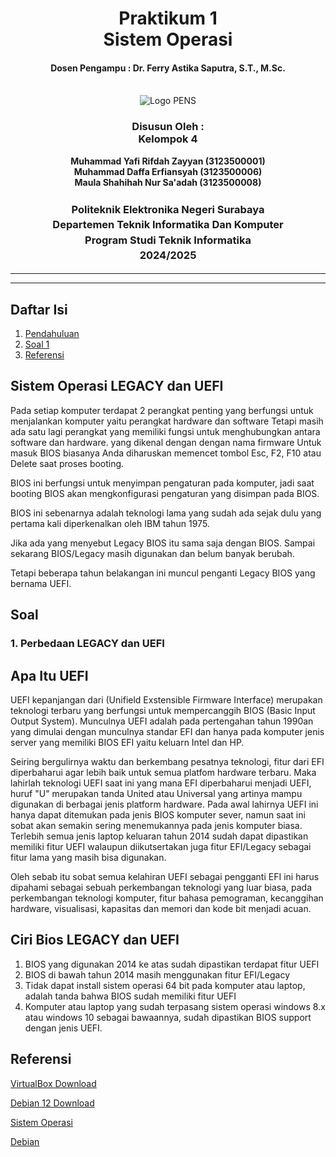 <div align="center">
  <h1 style="text-align: center;font-weight: bold">Praktikum 1<br>Sistem Operasi</h1>
  <h4 style="text-align: center;">Dosen Pengampu : Dr. Ferry Astika Saputra, S.T., M.Sc.</h4>
</div>
<br />
<div align="center">
  <img src="https://upload.wikimedia.org/wikipedia/id/4/44/Logo_PENS.png" alt="Logo PENS">
  <h3 style="text-align: center;">Disusun Oleh : <br>Kelompok 4</h3>
  <p style="text-align: center;">
    <strong>Muhammad Yafi Rifdah Zayyan (3123500001)</strong><br>
    <strong>Muhammad Daffa Erfiansyah (3123500006)</strong><br>
    <strong>Maula Shahihah Nur Sa'adah (3123500008)</strong>
  </p>

<h3 style="text-align: center;line-height: 1.5">Politeknik Elektronika Negeri Surabaya<br>Departemen Teknik Informatika Dan Komputer<br>Program Studi Teknik Informatika<br>2024/2025</h3>
  <hr><hr>
</div>

## Daftar Isi

1. [Pendahuluan](#sistem-operasi-)
2. [Soal 1](#1-Perbedaan-LEGACY-dan-UEFI-)
3. [Referensi](#referensi)

## Sistem Operasi LEGACY dan UEFI
<p>Pada setiap komputer terdapat 2 perangkat penting yang berfungsi untuk menjalankan komputer yaitu perangkat hardware dan software
Tetapi masih ada satu lagi perangkat yang memiliki fungsi untuk menghubungkan antara software dan hardware. yang dikenal dengan dengan nama firmware Untuk masuk BIOS biasanya Anda diharuskan memencet tombol Esc, F2, F10 atau Delete saat proses booting.

BIOS ini berfungsi untuk menyimpan pengaturan pada komputer, jadi saat booting BIOS akan mengkonfigurasi pengaturan yang disimpan pada BIOS.

BIOS ini sebenarnya adalah teknologi lama yang sudah ada sejak dulu yang pertama kali diperkenalkan oleh IBM tahun 1975.

Jika ada yang menyebut Legacy BIOS itu sama saja dengan BIOS. Sampai sekarang BIOS/Legacy masih digunakan dan belum banyak berubah.

Tetapi beberapa tahun belakangan ini muncul penganti Legacy BIOS yang bernama UEFI.</p>

## Soal
### 1. Perbedaan LEGACY dan UEFI

## Apa Itu UEFI
UEFI kepanjangan dari (Unifield Exstensible Firmware Interface) merupakan teknologi terbaru yang berfungsi untuk mempercanggih BIOS (Basic Input Output System). Munculnya UEFI adalah pada pertengahan tahun 1990an yang dimulai dengan munculnya standar EFI dan hanya pada komputer jenis server yang memiliki BIOS EFI yaitu keluarn Intel dan HP.

Seiring bergulirnya waktu dan berkembang pesatnya teknologi, fitur dari EFI diperbaharui agar lebih baik untuk semua platfom hardware terbaru. Maka lahirlah teknologi UEFI saat ini yang mana EFI diperbaharui menjadi UEFI, huruf "U" merupakan tanda United atau Universal yang artinya mampu digunakan di berbagai jenis platform hardware. Pada awal lahirnya UEFI ini hanya dapat ditemukan pada jenis BIOS komputer sever, namun saat ini sobat akan semakin sering menemukannya pada jenis komputer biasa. Terlebih semua jenis laptop keluaran tahun 2014 sudah dapat dipastikan memiliki fitur UEFI walaupun diikutsertakan juga fitur EFI/Legacy sebagai fitur lama yang masih bisa digunakan.

Oleh sebab itu sobat semua kelahiran UEFI sebagai pengganti EFI ini harus dipahami sebagai sebuah perkembangan teknologi yang luar biasa, pada perkembangan teknologi komputer, fitur bahasa pemograman, kecanggihan hardware, visualisasi, kapasitas dan memori dan kode bit menjadi acuan.

## Ciri Bios LEGACY dan UEFI
1. BIOS yang digunakan 2014 ke atas sudah dipastikan terdapat fitur UEFI
2. BIOS di bawah tahun 2014 masih menggunakan fitur EFI/Legacy
3. Tidak dapat install sistem operasi 64 bit pada komputer atau laptop, adalah tanda bahwa BIOS sudah memiliki fitur UEFI
4. Komputer atau laptop yang sudah terpasang sistem operasi windows 8.x atau windows 10 sebagai bawaannya, sudah dipastikan BIOS support dengan jenis UEFI.




## Referensi
[VirtualBox Download](https://www.virtualbox.org/wiki/Downloads)

[Debian 12 Download](https://www.debian.org/download)

[Sistem Operasi](https://id.wikipedia.org/wiki/Sistem_operasi)

[Debian](https://id.wikipedia.org/wiki/Debian)
